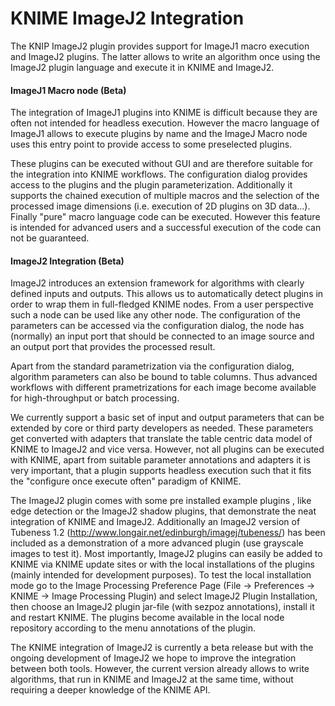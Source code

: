 KNIME ImageJ2 Integration
============

The KNIP ImageJ2 plugin provides support for ImageJ1 macro execution and ImageJ2 plugins. The latter
allows to write an algorithm once using the ImageJ2 plugin language and execute it in KNIME and ImageJ2.

#### ImageJ1 Macro node (Beta)

The integration of ImageJ1 plugins into KNIME is difficult because they are often not intended for headless execution.  However the macro language of ImageJ1 allows to execute plugins by name and the ImageJ Macro node uses this entry point to provide access to some preselected plugins.

These plugins can be executed without GUI and are therefore suitable for the integration into KNIME workflows. The configuration dialog provides access to the plugins and the plugin parameterization. Additionally it supports the chained execution of multiple macros and the selection of the processed image dimensions (i.e. execution of 2D plugins on 3D data...). Finally "pure" macro language code can be executed. However this feature is intended for advanced users and a successful execution of the code can not be guaranteed.

#### ImageJ2 Integration (Beta)

ImageJ2 introduces an extension framework for algorithms with clearly defined inputs and outputs. This allows us to automatically detect plugins in order to wrap them in full-fledged KNIME nodes. From a user perspective such a node can be used like any other node. The configuration of the parameters can be accessed via the configuration dialog, the node has (normally) an input port that should be connected to an image source and an output port that provides the processed result.

Apart from the standard parametrization via the configuration dialog, algorithm parameters can also be bound to table columns. Thus advanced workflows with different prametrizations for each image become available for high-throughput or batch processing.

We currently support a basic set of input and output parameters that can be extended by core or third party developers as needed. These parameters get converted with adapters that translate the table centric data model of KNIME to ImageJ2 and vice versa. However, not all plugins can be executed with KNIME, apart from suitable parameter annotations and adapters it is very important, that a plugin supports headless execution such that it fits the "configure once execute often" paradigm of KNIME.

The ImageJ2 plugin comes with some pre installed example plugins , like edge detection or the ImageJ2 shadow plugins, that demonstrate the neat integration of KNIME and ImageJ2. Additionally an ImageJ2 version of Tubeness 1.2 (http://www.longair.net/edinburgh/imagej/tubeness/) has been included as a demonstration of a more advanced plugin (use grayscale images to test it). Most importantly,  ImageJ2 plugins can easily be added to KNIME via KNIME update sites or with the local installations of the plugins (mainly intended for development purposes).  To test the local installation mode go to the Image Processing Preference Page (File -> Preferences -> KNIME -> Image Processing Plugin) and select ImageJ2 Plugin Installation, then choose an ImageJ2 plugin jar-file (with sezpoz annotations), install it and restart KNIME. The plugins become available in the local node repository according to the menu annotations of the plugin. 

The KNIME integration of ImageJ2 is currently a beta release but with the ongoing development of ImageJ2 we hope to improve the integration between both tools. However, the current version already allows to write algorithms, that run in KNIME and ImageJ2 at the same time, without requiring a deeper knowledge of the KNIME API.
